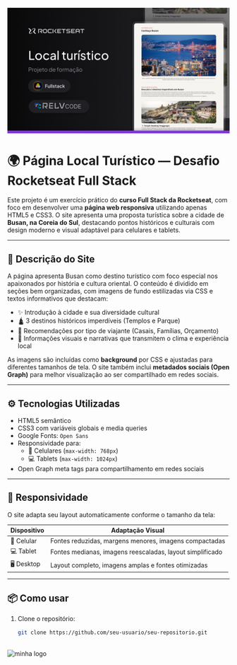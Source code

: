 ![cover- Site Turístico](./img/cover-turistico.png)

# 🌍 Página Local Turístico — Desafio Rocketseat Full Stack

Este projeto é um exercício prático do **curso Full Stack da Rocketseat**, com foco em desenvolver uma **página web responsiva** utilizando apenas HTML5 e CSS3. O site apresenta uma proposta turística sobre a cidade de **Busan, na Coreia do Sul**, destacando pontos históricos e culturais com design moderno e visual adaptável para celulares e tablets.

---

## 🧾 Descrição do Site

A página apresenta Busan como destino turístico com foco especial nos apaixonados por história e cultura oriental. O conteúdo é dividido em seções bem organizadas, com imagens de fundo estilizadas via CSS e textos informativos que destacam:

- ✨ Introdução à cidade e sua diversidade cultural
- 🛕 3 destinos históricos imperdíveis (Templos e Parque)
- 💑 Recomendações por tipo de viajante (Casais, Famílias, Orçamento)
- 🌊 Informações visuais e narrativas que transmitem o clima e experiência local

As imagens são incluídas como **background** por CSS e ajustadas para diferentes tamanhos de tela. O site também inclui **metadados sociais (Open Graph)** para melhor visualização ao ser compartilhado em redes sociais.

---

## ⚙️ Tecnologias Utilizadas

- HTML5 semântico
- CSS3 com variáveis globais e media queries
- Google Fonts: `Open Sans`
- Responsividade para:
  - 📱 Celulares (`max-width: 768px`)
  - 💻 Tablets (`max-width: 1024px`)
- Open Graph meta tags para compartilhamento em redes sociais

---

## 📱 Responsividade

O site adapta seu layout automaticamente conforme o tamanho da tela:

| Dispositivo | Adaptação Visual |
|-------------|------------------|
| 📱 Celular   | Fontes reduzidas, margens menores, imagens compactadas |
| 💻 Tablet    | Fontes medianas, imagens reescaladas, layout simplificado |
| 🖥️ Desktop   | Layout completo, imagens amplas e fontes otimizadas |

---

## 📦 Como usar

1. Clone o repositório:
   ```bash
   git clone https://github.com/seu-usuario/seu-repositorio.git



![minha logo](./img/text-logopreto.png)
